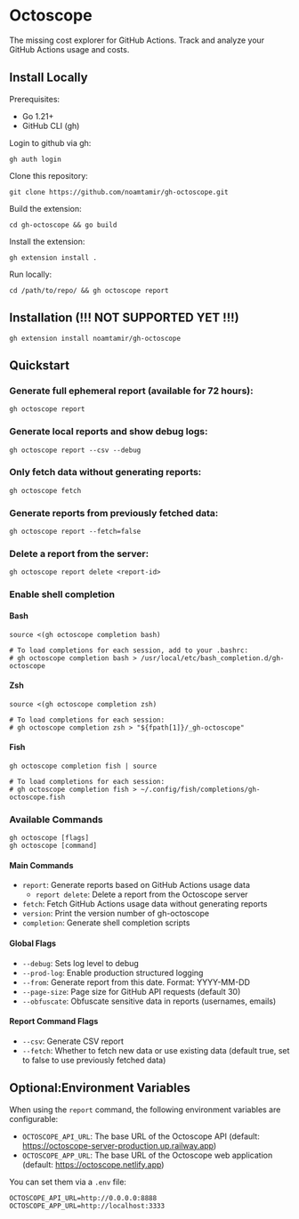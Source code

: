 # Octoscope

The missing cost explorer for GitHub Actions. Track and analyze your GitHub Actions usage and costs.

## Install Locally
Prerequisites:
- Go 1.21+
- GitHub CLI (gh)

Login to github via gh:
```shell
gh auth login
```

Clone this repository:
```shell
git clone https://github.com/noamtamir/gh-octoscope.git
```

Build the extension:
```shell
cd gh-octoscope && go build
```

Install the extension:
```shell
gh extension install .
```

Run locally:
```shell
cd /path/to/repo/ && gh octoscope report
```

## Installation (!!! NOT SUPPORTED YET !!!)
```shell
gh extension install noamtamir/gh-octoscope
```


## Quickstart

### Generate full ephemeral report (available for 72 hours):
```shell
gh octoscope report
```

### Generate local reports and show debug logs:
```shell
gh octoscope report --csv --debug
```

### Only fetch data without generating reports:
```shell
gh octoscope fetch
```

### Generate reports from previously fetched data:
```shell
gh octoscope report --fetch=false
```

### Delete a report from the server:
```shell
gh octoscope report delete <report-id>
```

### Enable shell completion

#### Bash
```shell
source <(gh octoscope completion bash)

# To load completions for each session, add to your .bashrc:
# gh octoscope completion bash > /usr/local/etc/bash_completion.d/gh-octoscope
```

#### Zsh
```shell
source <(gh octoscope completion zsh)

# To load completions for each session:
# gh octoscope completion zsh > "${fpath[1]}/_gh-octoscope"
```

#### Fish
```shell
gh octoscope completion fish | source

# To load completions for each session:
# gh octoscope completion fish > ~/.config/fish/completions/gh-octoscope.fish
```

### Available Commands

```shell
gh octoscope [flags]
gh octoscope [command]
```

#### Main Commands
- `report`: Generate reports based on GitHub Actions usage data
  - `report delete`: Delete a report from the Octoscope server
- `fetch`: Fetch GitHub Actions usage data without generating reports
- `version`: Print the version number of gh-octoscope
- `completion`: Generate shell completion scripts

#### Global Flags
- `--debug`: Sets log level to debug
- `--prod-log`: Enable production structured logging
- `--from`: Generate report from this date. Format: YYYY-MM-DD
- `--page-size`: Page size for GitHub API requests (default 30)
- `--obfuscate`: Obfuscate sensitive data in reports (usernames, emails)

#### Report Command Flags
- `--csv`: Generate CSV report
- `--fetch`: Whether to fetch new data or use existing data (default true, set to false to use previously fetched data)

## Optional:Environment Variables

When using the `report` command, the following environment variables are configurable:
- `OCTOSCOPE_API_URL`: The base URL of the Octoscope API (default: https://octoscope-server-production.up.railway.app)
- `OCTOSCOPE_APP_URL`: The base URL of the Octoscope web application (default: https://octoscope.netlify.app)

You can set them via a `.env` file:

```shell
OCTOSCOPE_API_URL=http://0.0.0.0:8888
OCTOSCOPE_APP_URL=http://localhost:3333
```